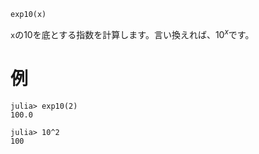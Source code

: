 ```
exp10(x)
```

`x`の10を底とする指数を計算します。言い換えれば、$10^x$です。

# 例

```jldoctest
julia> exp10(2)
100.0

julia> 10^2
100
```
